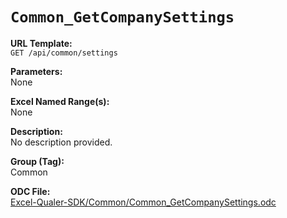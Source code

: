 # `Common_GetCompanySettings`

**URL Template:**  
`GET /api/common/settings`

**Parameters:**  
None

**Excel Named Range(s):**  
None

**Description:**  
No description provided.

**Group (Tag):**  
Common

**ODC File:**  
[Excel-Qualer-SDK/Common/Common_GetCompanySettings.odc](https://github.com/Johnson-Gage-Inspection-Inc/qualer-sdk-odc/blob/main/Excel-Qualer-SDK/Common/Common_GetCompanySettings.odc)
